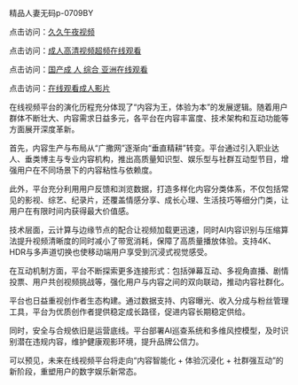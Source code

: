 精品人妻无码p-0709BY

点击访问：<a href="https://heiliaoxqkkct.pages.dev">久久午夜视频</a>

点击访问：<a href="https://heiliaoga6s9v.pages.dev">成人高清视频超频在线观看</a>

点击访问：<a href="https://heiliaowzu4ur.pages.dev">国产成 人 综合 亚洲在线观看</a>

点击访问：<a href="https://heiliaowt0d7p.pages.dev">在线观看成人影片</a>

在线视频平台的演化历程充分体现了“内容为王，体验为本”的发展逻辑。随着用户群体不断壮大、内容需求日益多元，各平台在内容丰富度、技术架构和互动功能等方面展开深度革新。

首先，内容生产与布局从“广撒网”逐渐向“垂直精耕”转变。平台通过引入职业达人、垂类博主与专业内容机构，推出高质量知识型、娱乐型与社群互动型节目，增强用户在不同场景下的内容粘性与依赖度。

此外，平台充分利用用户反馈和浏览数据，打造多样化内容分类体系，不仅包括常见的影视、综艺、纪录片，还覆盖情感分享、成长心理、生活技巧等细分门类，让用户在有限时间内获得最大价值感。

技术层面，云计算与边缘节点的配合让视频加载更迅速，同时AI内容识别与压缩算法提升视频清晰度的同时减小了带宽消耗，保障了高质量播放体验。支持4K、HDR与多声道切换也使移动端用户享受到沉浸式视觉感受。

在互动机制方面，平台不断探索更多连接形式：包括弹幕互动、多视角直播、剧情投票、用户共创视频挑战等，强化用户与内容之间的双向联动，推动内容社群化。

平台也日益重视创作者生态构建。通过数据支持、内容曝光、收入分成与粉丝管理工具，平台为优质创作者提供稳定成长路径，促进内容长期稳定供给。

同时，安全与合规依旧是运营底线。平台部署AI巡查系统和多维风控模型，及时识别潜在违规内容，维护健康观影环境，提升品牌公信力。

可以预见，未来在线视频平台将走向“内容智能化 + 体验沉浸化 + 社群强互动”的新阶段，重塑用户的数字娱乐新常态。

<span style="display:none;">[Canonical link]( https://github.com/dudu25013/903716 ）</span>
